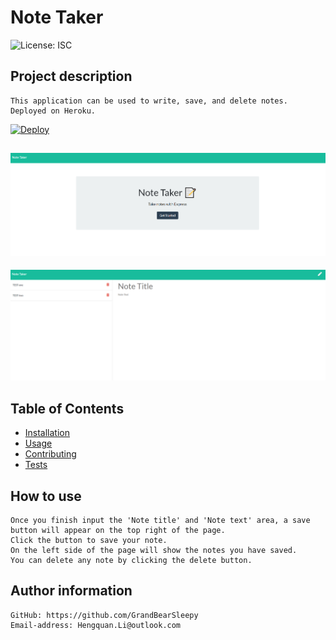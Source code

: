 # Note Taker
![License: ISC](https://img.shields.io/badge/Licence-None-white.svg)



## Project description
    This application can be used to write, save, and delete notes. Deployed on Heroku.
[![Deploy](https://www.herokucdn.com/deploy/button.svg)](https://mynote-taker.herokuapp.com/)


![imag](./public/assets/image/home.png)
---
![imag](./public/assets/image/notes.png)


## Table of Contents
* [Installation](#installation)
* [Usage](#usage)
* [Contributing](#contributing)
* [Tests](#tests-information)


## How to use

    Once you finish input the 'Note title' and 'Note text' area, a save button will appear on the top right of the page.
    Click the button to save your note.
    On the left side of the page will show the notes you have saved.
    You can delete any note by clicking the delete button.


## Author information

    GitHub: https://github.com/GrandBearSleepy
    Email-address: Hengquan.Li@outlook.com